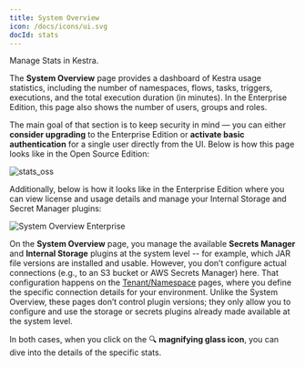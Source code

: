 ```yaml
---
title: System Overview
icon: /docs/icons/ui.svg
docId: stats
---
```


Manage Stats in Kestra.

The **System Overview** page provides a dashboard of Kestra usage statistics, including the number of namespaces, flows, tasks, triggers, executions, and the total execution duration (in minutes). In the Enterprise Edition, this page also shows the number of users, groups and roles.

The main goal of that section is to keep security in mind — you can either **consider upgrading** to the Enterprise Edition or **activate basic authentication** for a single user directly from the UI. Below is how this page looks like in the Open Source Edition:

![stats_oss](/docs/user-interface-guide/stats_oss.png)

Additionally, below is how it looks like in the Enterprise Edition where you can view license and usage details and manage your Internal Storage and Secret Manager plugins:

![System Overview Enterprise](/docs/user-interface-guide/system-overview-ee.png)

On the **System Overview** page, you manage the available **Secrets Manager** and **Internal Storage** plugins at the system level -- for example, which JAR file versions are installed and usable. However, you don’t configure actual connections (e.g., to an S3 bucket or AWS Secrets Manager) here. That configuration happens on the [Tenant/Namespace](../../06.enterprise/02.governance/tenants.md#dedicated-storage-and-secrets-backend-per-tenant) pages, where you define the specific connection details for your environment. Unlike the System Overview, these pages don’t control plugin versions; they only allow you to configure and use the storage or secrets plugins already made available at the system level.

In both cases, when you click on the 🔍 **magnifying glass icon**, you can dive into the details of the specific stats.
